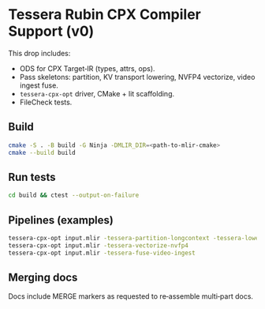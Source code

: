 
# Tessera Rubin CPX Compiler Support (v0)

This drop includes:
- ODS for CPX Target‑IR (types, attrs, ops).
- Pass skeletons: partition, KV transport lowering, NVFP4 vectorize, video ingest fuse.
- `tessera-cpx-opt` driver, CMake + lit scaffolding.
- FileCheck tests.

## Build
```bash
cmake -S . -B build -G Ninja -DMLIR_DIR=<path-to-mlir-cmake>
cmake --build build
```

## Run tests
```bash
cd build && ctest --output-on-failure
```

## Pipelines (examples)
```bash
tessera-cpx-opt input.mlir -tessera-partition-longcontext -tessera-lower-kv-transport
tessera-cpx-opt input.mlir -tessera-vectorize-nvfp4
tessera-cpx-opt input.mlir -tessera-fuse-video-ingest
```

## Merging docs
Docs include MERGE markers as requested to re‑assemble multi‑part docs.
